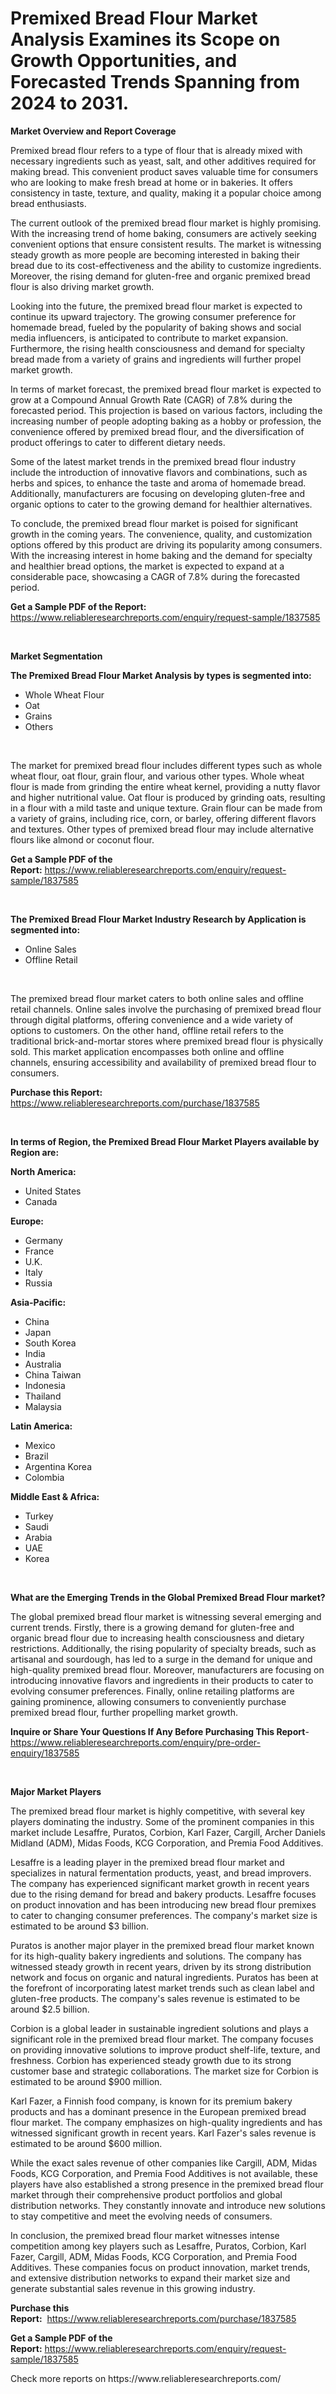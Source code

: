 <p><h1>Premixed Bread Flour Market Analysis Examines its Scope on Growth Opportunities, and Forecasted Trends Spanning from 2024 to 2031.</h1></p><p><strong>Market Overview and Report Coverage</strong></p>
<p><p>Premixed bread flour refers to a type of flour that is already mixed with necessary ingredients such as yeast, salt, and other additives required for making bread. This convenient product saves valuable time for consumers who are looking to make fresh bread at home or in bakeries. It offers consistency in taste, texture, and quality, making it a popular choice among bread enthusiasts.</p><p>The current outlook of the premixed bread flour market is highly promising. With the increasing trend of home baking, consumers are actively seeking convenient options that ensure consistent results. The market is witnessing steady growth as more people are becoming interested in baking their bread due to its cost-effectiveness and the ability to customize ingredients. Moreover, the rising demand for gluten-free and organic premixed bread flour is also driving market growth.</p><p>Looking into the future, the premixed bread flour market is expected to continue its upward trajectory. The growing consumer preference for homemade bread, fueled by the popularity of baking shows and social media influencers, is anticipated to contribute to market expansion. Furthermore, the rising health consciousness and demand for specialty bread made from a variety of grains and ingredients will further propel market growth.</p><p>In terms of market forecast, the premixed bread flour market is expected to grow at a Compound Annual Growth Rate (CAGR) of 7.8% during the forecasted period. This projection is based on various factors, including the increasing number of people adopting baking as a hobby or profession, the convenience offered by premixed bread flour, and the diversification of product offerings to cater to different dietary needs.</p><p>Some of the latest market trends in the premixed bread flour industry include the introduction of innovative flavors and combinations, such as herbs and spices, to enhance the taste and aroma of homemade bread. Additionally, manufacturers are focusing on developing gluten-free and organic options to cater to the growing demand for healthier alternatives.</p><p>To conclude, the premixed bread flour market is poised for significant growth in the coming years. The convenience, quality, and customization options offered by this product are driving its popularity among consumers. With the increasing interest in home baking and the demand for specialty and healthier bread options, the market is expected to expand at a considerable pace, showcasing a CAGR of 7.8% during the forecasted period.</p></p>
<p><strong>Get a Sample PDF of the Report:</strong> <a href="https://www.reliableresearchreports.com/enquiry/request-sample/1837585">https://www.reliableresearchreports.com/enquiry/request-sample/1837585</a></p>
<p>&nbsp;</p>
<p><strong>Market Segmentation</strong></p>
<p><strong>The Premixed Bread Flour Market Analysis by types is segmented into:</strong></p>
<p><ul><li>Whole Wheat Flour</li><li>Oat</li><li>Grains</li><li>Others</li></ul></p>
<p>&nbsp;</p>
<p><p>The market for premixed bread flour includes different types such as whole wheat flour, oat flour, grain flour, and various other types. Whole wheat flour is made from grinding the entire wheat kernel, providing a nutty flavor and higher nutritional value. Oat flour is produced by grinding oats, resulting in a flour with a mild taste and unique texture. Grain flour can be made from a variety of grains, including rice, corn, or barley, offering different flavors and textures. Other types of premixed bread flour may include alternative flours like almond or coconut flour.</p></p>
<p><strong>Get a Sample PDF of the Report:</strong>&nbsp;<a href="https://www.reliableresearchreports.com/enquiry/request-sample/1837585">https://www.reliableresearchreports.com/enquiry/request-sample/1837585</a></p>
<p>&nbsp;</p>
<p><strong>The Premixed Bread Flour Market Industry Research by Application is segmented into:</strong></p>
<p><ul><li>Online Sales</li><li>Offline Retail</li></ul></p>
<p>&nbsp;</p>
<p><p>The premixed bread flour market caters to both online sales and offline retail channels. Online sales involve the purchasing of premixed bread flour through digital platforms, offering convenience and a wide variety of options to customers. On the other hand, offline retail refers to the traditional brick-and-mortar stores where premixed bread flour is physically sold. This market application encompasses both online and offline channels, ensuring accessibility and availability of premixed bread flour to consumers.</p></p>
<p><strong>Purchase this Report:</strong>&nbsp; <a href="https://www.reliableresearchreports.com/purchase/1837585">https://www.reliableresearchreports.com/purchase/1837585</a></p>
<p>&nbsp;</p>
<p><strong>In terms of Region, the Premixed Bread Flour Market Players available by Region are:</strong></p>
<p>
    <p> <strong> North America: </strong>
        <ul>
            <li>United States</li>
            <li>Canada</li>
        </ul>
        </p> 
    <p> <strong> Europe: </strong>
        <ul>
            <li>Germany</li>
            <li>France</li>
            <li>U.K.</li>
            <li>Italy</li>
            <li>Russia</li>
        </ul>
        </p> 
    <p> <strong> Asia-Pacific: </strong>
        <ul>
            <li>China</li>
            <li>Japan</li>
            <li>South Korea</li>
            <li>India</li>
            <li>Australia</li>
            <li>China Taiwan</li>
            <li>Indonesia</li>
            <li>Thailand</li>
            <li>Malaysia</li>
        </ul>
        </p> 
    <p> <strong> Latin America: </strong>
        <ul>
            <li>Mexico</li>
            <li>Brazil</li>
            <li>Argentina Korea</li>
            <li>Colombia</li>
        </ul>
        </p> 
    <p> <strong> Middle East & Africa: </strong>
        <ul>
            <li>Turkey</li>
            <li>Saudi</li>
            <li>Arabia</li>
            <li>UAE</li>
            <li>Korea</li>
        </ul>
    </p>
    </p>
<p>&nbsp;</p>
<p><strong>What are the Emerging Trends in the Global Premixed Bread Flour market?</strong></p>
<p><p>The global premixed bread flour market is witnessing several emerging and current trends. Firstly, there is a growing demand for gluten-free and organic bread flour due to increasing health consciousness and dietary restrictions. Additionally, the rising popularity of specialty breads, such as artisanal and sourdough, has led to a surge in the demand for unique and high-quality premixed bread flour. Moreover, manufacturers are focusing on introducing innovative flavors and ingredients in their products to cater to evolving consumer preferences. Finally, online retailing platforms are gaining prominence, allowing consumers to conveniently purchase premixed bread flour, further propelling market growth.</p></p>
<p><strong>Inquire or Share Your Questions If Any Before Purchasing This Report</strong>- <a href="https://www.reliableresearchreports.com/enquiry/pre-order-enquiry/1837585">https://www.reliableresearchreports.com/enquiry/pre-order-enquiry/1837585</a></p>
<p>&nbsp;</p>
<p><strong>Major Market Players</strong></p>
<p><p>The premixed bread flour market is highly competitive, with several key players dominating the industry. Some of the prominent companies in this market include Lesaffre, Puratos, Corbion, Karl Fazer, Cargill, Archer Daniels Midland (ADM), Midas Foods, KCG Corporation, and Premia Food Additives.</p><p>Lesaffre is a leading player in the premixed bread flour market and specializes in natural fermentation products, yeast, and bread improvers. The company has experienced significant market growth in recent years due to the rising demand for bread and bakery products. Lesaffre focuses on product innovation and has been introducing new bread flour premixes to cater to changing consumer preferences. The company's market size is estimated to be around $3 billion.</p><p>Puratos is another major player in the premixed bread flour market known for its high-quality bakery ingredients and solutions. The company has witnessed steady growth in recent years, driven by its strong distribution network and focus on organic and natural ingredients. Puratos has been at the forefront of incorporating latest market trends such as clean label and gluten-free products. The company's sales revenue is estimated to be around $2.5 billion.</p><p>Corbion is a global leader in sustainable ingredient solutions and plays a significant role in the premixed bread flour market. The company focuses on providing innovative solutions to improve product shelf-life, texture, and freshness. Corbion has experienced steady growth due to its strong customer base and strategic collaborations. The market size for Corbion is estimated to be around $900 million.</p><p>Karl Fazer, a Finnish food company, is known for its premium bakery products and has a dominant presence in the European premixed bread flour market. The company emphasizes on high-quality ingredients and has witnessed significant growth in recent years. Karl Fazer's sales revenue is estimated to be around $600 million.</p><p>While the exact sales revenue of other companies like Cargill, ADM, Midas Foods, KCG Corporation, and Premia Food Additives is not available, these players have also established a strong presence in the premixed bread flour market through their comprehensive product portfolios and global distribution networks. They constantly innovate and introduce new solutions to stay competitive and meet the evolving needs of consumers.</p><p>In conclusion, the premixed bread flour market witnesses intense competition among key players such as Lesaffre, Puratos, Corbion, Karl Fazer, Cargill, ADM, Midas Foods, KCG Corporation, and Premia Food Additives. These companies focus on product innovation, market trends, and extensive distribution networks to expand their market size and generate substantial sales revenue in this growing industry.</p></p>
<p><strong>Purchase this Report:</strong>&nbsp;&nbsp;<a href="https://www.reliableresearchreports.com/purchase/1837585">https://www.reliableresearchreports.com/purchase/1837585</a></p>
<p></p>
<p><strong>Get a Sample PDF of the Report:</strong>&nbsp;<a href="https://www.reliableresearchreports.com/enquiry/request-sample/1837585">https://www.reliableresearchreports.com/enquiry/request-sample/1837585</a></p>
<p>Check more reports on https://www.reliableresearchreports.com/</p>
